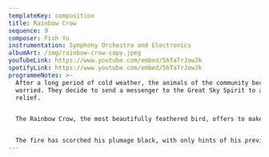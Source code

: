 ```yaml
---
templateKey: composition
title: Rainbow Crow
sequence: 9
composer: Fish Yu
instrumentation: Symphony Orchestra and Electronics
albumArt: /img/rainbow-crow-copy.jpeg
youTubeLink: https://www.youtube.com/embed/5hTaTrJowJk
spotifyLink: https://www.youtube.com/embed/5hTaTrJowJk
programmeNotes: >-
  After a long period of cold weather, the animals of the community become
  worried. They decide to send a messenger to the Great Sky Spirit to ask for
  relief.


  The Rainbow Crow, the most beautifully feathered bird, offers to make the arduous journey. It travels safely and is rewarded by the Great Spirit with the gift of fire. He carries the gift in his beak back to his people, but upon his return, he does not appear to be the same bird that he once was.


  The fire has scorched his plumage black, with only hints of his previous colour, and his voice has been made rough and hoarse by the smoke. In this way, his sacrifice is commemorated.
---
```

